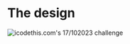 # The design

![icodethis.com's 17/102023 challenge](hhttps://icodethis.com/images/projects/management_dashboard.png)